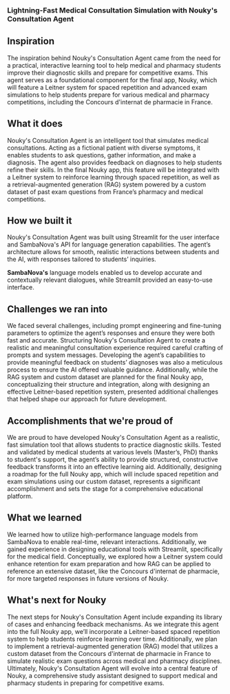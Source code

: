### Lightning-Fast Medical Consultation Simulation with Nouky's Consultation Agent

## Inspiration

The inspiration behind Nouky's Consultation Agent came from the need for a practical, interactive learning tool to help medical and pharmacy students improve their diagnostic skills and prepare for competitive exams. This agent serves as a foundational component for the final app, Nouky, which will feature a Leitner system for spaced repetition and advanced exam simulations to help students prepare for various medical and pharmacy competitions, including the Concours d'internat de pharmacie in France.

## What it does

Nouky's Consultation Agent is an intelligent tool that simulates medical consultations. Acting as a fictional patient with diverse symptoms, it enables students to ask questions, gather information, and make a diagnosis. The agent also provides feedback on diagnoses to help students refine their skills. In the final Nouky app, this feature will be integrated with a Leitner system to reinforce learning through spaced repetition, as well as a retrieval-augmented generation (RAG) system powered by a custom dataset of past exam questions from France’s pharmacy and medical competitions.

## How we built it

Nouky's Consultation Agent was built using Streamlit for the user interface and SambaNova's API for language generation capabilities. The agent’s architecture allows for smooth, realistic interactions between students and the AI, with responses tailored to students’ inquiries. 

**SambaNova's** language models enabled us to develop accurate and contextually relevant dialogues, while Streamlit provided an easy-to-use interface. 


## Challenges we ran into

We faced several challenges, including prompt engineering and fine-tuning parameters to optimize the agent’s responses and ensure they were both fast and accurate. Structuring Nouky's Consultation Agent to create a realistic and meaningful consultation experience required careful crafting of prompts and system messages. Developing the agent’s capabilities to provide meaningful feedback on students’ diagnoses was also a meticulous process to ensure the AI offered valuable guidance. Additionally, while the RAG system and custom dataset are planned for the final Nouky app, conceptualizing their structure and integration, along with designing an effective Leitner-based repetition system, presented additional challenges that helped shape our approach for future development.

## Accomplishments that we're proud of

We are proud to have developed Nouky's Consultation Agent as a realistic, fast simulation tool that allows students to practice diagnostic skills. Tested and validated by medical students at various levels (Master’s, PhD) thanks to student's support, the agent’s ability to provide structured, constructive feedback transforms it into an effective learning aid. Additionally, designing a roadmap for the full Nouky app, which will include spaced repetition and exam simulations using our custom dataset, represents a significant accomplishment and sets the stage for a comprehensive educational platform.

## What we learned

We learned how to utilize high-performance language models from SambaNova to enable real-time, relevant interactions. Additionally, we gained experience in designing educational tools with Streamlit, specifically for the medical field. Conceptually, we explored how a Leitner system could enhance retention for exam preparation and how RAG can be applied to reference an extensive dataset, like the Concours d'internat de pharmacie, for more targeted responses in future versions of Nouky.

## What's next for Nouky


The next steps for Nouky's Consultation Agent include expanding its library of cases and enhancing feedback mechanisms. As we integrate this agent into the full Nouky app, we’ll incorporate a Leitner-based spaced repetition system to help students reinforce learning over time. Additionally, we plan to implement a retrieval-augmented generation (RAG) model that utilizes a custom dataset from the Concours d'internat de pharmacie in France to simulate realistic exam questions across medical and pharmacy disciplines. Ultimately, Nouky's Consultation Agent will evolve into a central feature of Nouky, a comprehensive study assistant designed to support medical and pharmacy students in preparing for competitive exams.

